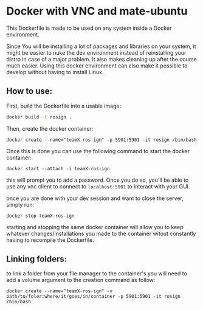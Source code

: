 # Docker with VNC and mate-ubuntu

This Dockerfile is made to be used on any system inside a Docker environment.

Since You will be installing a lot of packages and libraries on your system, it might be easier to nuke the dev environment instead of reinstalling your distro in case of a major problem. It also makes cleaning up after the course much easier. Using this docker environment can also make it possible to develop without having to install Linux.

## How to use:

First, build the Dockerfile into a usable image:
```bash
docker build -t rosign .
```

Then, create the docker container:
```
docker create --name="teamX-ros-ign" -p 5901:5901 -it rosign /bin/bash
```

Once this is done you can use the following command to start the docker container:
```
docker start --attach -i teamX-ros-ign
```

this will prompt you to add a password. Once you do so, you'll be able to use any vnc client to connect to `localhost:5901` to interact with your GUI.

once you are done with your dev session and want to close the server, simply run:
```
docker stop teamX-ros-ign
```

starting and stopping the same docker container will allow you to keep whatever changes/installations you made to the container witout constantly having to recompile the Dockerfile.

## Linking folders:
to link a folder from your file manager to the container's you will need to add a volume argument to the creation command as follow:

```
docker create --name="teamX-ros-ign" -v path/to/foler:where/it/goes/in/container -p 5901:5901 -it rosign /bin/bash
```